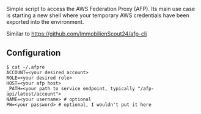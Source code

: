 Simple script to access the AWS Federation Proxy (AFP). Its main use case is starting a new shell where your temporary AWS credentials have been exported into the environment.

Similar to https://github.com/ImmobilienScout24/afp-cli

## Configuration

```
$ cat ~/.afpre 
ACCOUNT=<your desired account>
ROLE=<your desired role>
HOST=<your afp host>
_PATH=<your path to service endpoint, typically "/afp-api/latest/account">
NAME=<your username> # optional
PW=<your password> # optional, I wouldn't put it here
```
